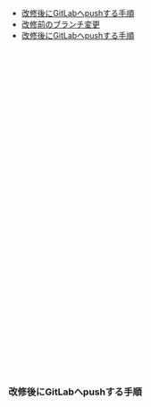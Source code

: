 
- [改修後にGitLabへpushする手順](#改修後にgitLabへpushする手順)
- [改修前のブランチ変更](#改修前のブランチ変更)
- [改修後にGitLabへpushする手順](#改修後にgitLabへpushする手順)
<br><br>

<br>
<br>
<br>
<br>
<br>
<br>
<br>
<br>
<br>
<br>
<br>
<br>
<br>
<br>
<br>
<br>
<br>
<br>
<br>
<br>
<br>
<br>
<br>
<br>
<br>
<br>
<br>
<br>
<br>
<br>
<br>
<br>
<br>

### 改修後にGitLabへpushする手順
